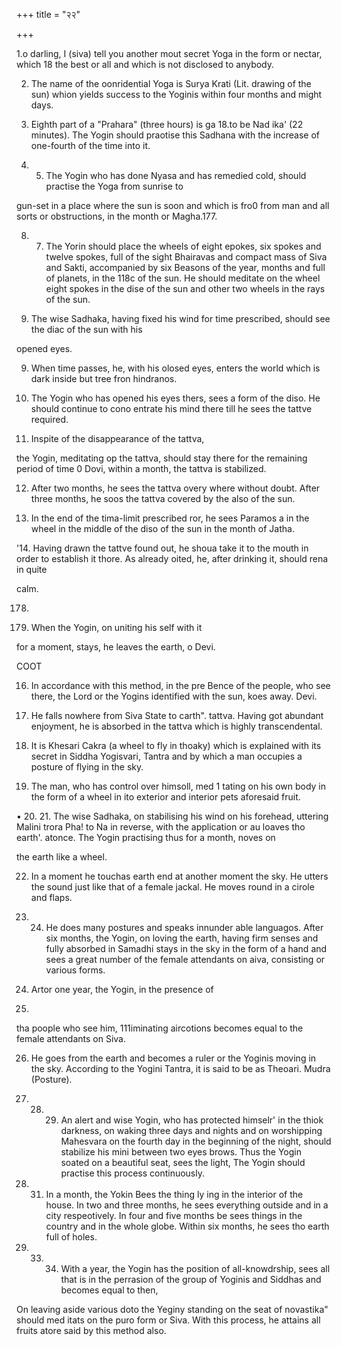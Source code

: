 +++
title = "२२"

+++

1.o darling, I (siva) tell you another mout secret Yoga in the form or nectar, which 18 the best or all and which is not disclosed to anybody. 

2. The name of the oonridential Yoga is Surya Krati (Lit. drawing of the sun) whion yields success to the Yoginis within four months and might days. 

3. Eighth part of a "Prahara" (three hours) is ga 18.to be Nad ika' (22 minutes). The Yogin should praotise this Sadhana with the increase of one-fourth of the time into it. 

4. 5. The Yogin who has done Nyasa and has remedied cold, should practise the Yoga from sunrise to 

gun-set in a place where the sun is soon and which is fro0 from man and all sorts or obstructions, in the month or Magha.177. 

8. 7. The Yorin should place the wheels of eight epokes, six spokes and twelve spokes, full of the sight Bhairavas and compact mass of Siva and Sakti, accompanied by six Beasons of the year, months and full of planets, in the 118c of the sun. He should meditate on the wheel eight spokes in the dise of the sun and other two wheels in the rays of the sun. 

8. The wise Sadhaka, having fixed his wind for time prescribed, should see the diac of the sun with his 

opened eyes. 

9. When time passes, he, with his olosed eyes, enters the world which is dark inside but tree fron hindranos. 

10. The Yogin who has opened his eyes thers, sees a form of the diso. He should continue to cono entrate his mind there till he sees the tattve required. 

11. Inspite of the disappearance of the tattva, 

the Yogin, meditating op the tattva, should stay there for the remaining period of time 0 Dovi, within a month, the tattva is stabilized. 

12. After two months, he sees the tattva overy where without doubt. After three months, he soos the tattva covered by the also of the sun. 

13. In the end of the tima-limit prescribed ror, he sees Paramos a in the wheel in the middle of the diso of the sun in the month of Jatha. 

'14. Having drawn the tattve found out, he shoua take it to the mouth in order to establish it thore. As already oited, he, after drinking it, should rena in quite 

calm. 

178. 

15. When the Yogin, on uniting his self with it 

for a moment, stays, he leaves the earth, o Devi. 

COOT 

16. In accordance with this method, in the pre Bence of the people, who see there, the Lord or the Yogins identified with the sun, koes away. Devi. 

17. He falls nowhere from Siva State to carth". tattva. Having got abundant enjoyment, he is absorbed in the tattva which is highly transcendental. 

18. It is Khesari Cakra (a wheel to fly in thoaky) which is explained with its secret in Siddha Yogisvari, Tantra and by which a man occupies a posture of flying in the sky. 

19. The man, who has control over himsoll, med 1 tating on his own body in the form of a wheel in ito exterior and interior pets aforesaid fruit. 

• 20. 21. The wise Sadhaka, on stabilising his wind on his forehead, uttering Malini trora Pha! to Na in reverse, with the application or au loaves tho earth'. atonce. The Yogin practising thus for a month, noves on 

the earth like a wheel. 

22. In a moment he touchas earth end at another moment the sky. He utters the sound just like that of a female jackal. He moves round in a cirole and flaps. 

23. 24. He does many postures and speaks innunder able languagos. After six months, the Yogin, on loving the earth, having firm senses and fully absorbed in Samadhi stays in the sky in the form of a hand and sees a great number of the female attendants on aiva, consisting or various forms. 

85. Artor one year, the Yogin, in the presence of 

17. 

tha poople who see him, 111iminating aircotions becomes equal to the female attendants on Siva. 

26. He goes from the earth and becomes a ruler or the Yoginis moving in the sky. According to the Yogini Tantra, it is said to be as Theoari. Mudra (Posture). 

27. 28. 29. An alert and wise Yogin, who has protected himselr' in the thiok darkness, on waking three days and nights and on worshipping Mahesvara on the fourth day in the beginning of the night, should stabilize his mini between two eyes brows. Thus the Yogin soated on a beautiful seat, sees the light, The Yogin should practise this process continuously. 

30. 31. In a month, the Yokin Bees the thing ly ing in the interior of the house. In two and three months, he sees everything outside and in a city respeotively. In four and five months be sees things in the country and in the whole globe. Within six months, he sees tho earth full of holes. 

32. 33. 34. With a year, the Yogin has the position of all-knowdrship, sees all that is in the perrasion of the group of Yoginis and Siddhas and becomes equal to then, 

On leaving aside various doto the Yeginy standing on the seat of novastika" should med itats on the puro form or Siva. With this process, he attains all fruits atore said by this method also. 
